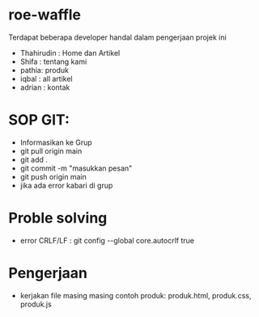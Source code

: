 # roe-waffle
Terdapat beberapa developer handal dalam pengerjaan projek ini
- Thahirudin : Home dan Artikel
- Shifa : tentang kami
- pathia: produk
- iqbal : all artikel
- adrian : kontak

# SOP GIT:
- Informasikan ke Grup
- git pull origin main
- git add .
- git commit -m "masukkan pesan"
- git push origin main
- jika ada error kabari di grup

# Proble solving
- error CRLF/LF : git config --global core.autocrlf true
# Pengerjaan
- kerjakan file masing masing contoh produk: produk.html, produk.css, produk.js

